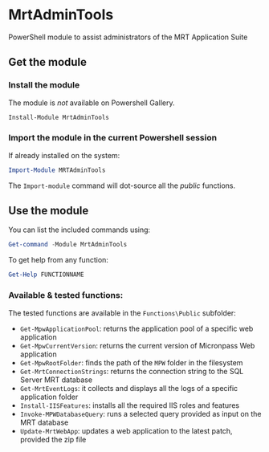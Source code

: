 # MrtAdminTools
PowerShell module to assist administrators of the MRT Application Suite

## Get the module

### Install the module
The module is *not* available on Powershell Gallery.
```powershell
Install-Module MrtAdminTools
```

### Import the module in the current Powershell session
If already installed on the system:
```powershell
Import-Module MRTAdminTools
```
The `Import-module` command will dot-source all the _public_ functions.

## Use the module
You can list the included commands using:
```powershell
Get-command -Module MrtAdminTools
```
To get help from any function:
```powershell
Get-Help FUNCTIONNAME
```

### Available & tested functions:
The tested functions are available in the `Functions\Public` subfolder:
* `Get-MpwApplicationPool`: returns the application pool of a specific web application
* `Get-MpwCurrentVersion`: returns the current version of Micronpass Web application
* `Get-MpwRootFolder`: finds the path of the `MPW` folder in the filesystem
* `Get-MrtConnectionStrings`: returns the connection string to the SQL Server MRT database
* `Get-MrtEventLogs`: it collects and displays all the logs of a specific application folder
* `Install-IISFeatures`: installs all the required IIS roles and features
* `Invoke-MPWDatabaseQuery`: runs a selected query provided as input on the MRT database
* `Update-MrtWebApp`: updates a web application to the latest patch, provided the zip file